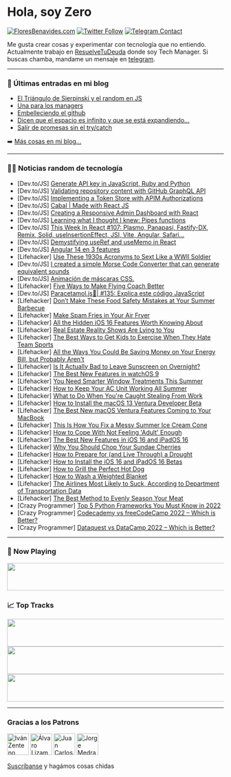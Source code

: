 # Hola, soy Zero

[![FloresBenavides.com](https://img.shields.io/website?down_message=oops&label=MiBlog&style=for-the-badge&up_message=online&url=https%3A%2F%2Ffloresbenavides.com)](https://floresbenavides.com) [![Twitter Follow](https://img.shields.io/twitter/follow/ZeroDragon?color=%231DA1F2&label=Follow&logo=twitter&logoColor=ffffff&style=for-the-badge)](https://twitter.com/zerodragon) [![Telegram Contact](https://img.shields.io/badge/escr%C3%ADbeme-ZeroDragon-%2326A5E4?style=for-the-badge&logo=telegram)](https://t.me/zerodragon)

Me gusta crear cosas y experimentar con tecnología que no entiendo.
Actualmente trabajo en [ResuelveTuDeuda](http://github.com/resuelve) donde soy Tech Manager.
Si buscas chamba, mandame un mensaje en [telegram](https://t.me/zerodragon).

---

### 📕 Últimas entradas en mi blog
<!-- BLOG-POST-LIST:START -->
- [El Triángulo de Sierpinski y el random en JS](https://floresbenavides.com/el-triangulo-de-sierpinski-y-el-random-en-js/)
- [Una para los managers](https://floresbenavides.com/una-para-los-managers/)
- [Embelleciendo el github](https://floresbenavides.com/embelleciendo-el-github/)
- [Dicen que el espacio es infinito y que se está expandiendo…](https://floresbenavides.com/dicen-que-el-espacio-es-infinito-y-que-se-esta-expandiendo/)
- [Salir de promesas sin el try/catch](https://floresbenavides.com/salir-de-promesas-sin-el-try-catch/)
<!-- BLOG-POST-LIST:END -->

➡️ [Más cosas en mi blog...](https://floresbenavides.com)

---

### 👨‍💻 Noticias random de tecnología
<!-- TECH-POSTS:START -->
- [Dev.to/JS] [Generate API key in JavaScript, Ruby and Python](https://dev.to/vishal8236/generate-api-key-in-javascript-ruby-and-python-1id6)
- [Dev.to/JS] [Validating repository content with GitHub GraphQL API](https://dev.to/nsantos16/validating-repository-content-with-github-graphql-api-2i93)
- [Dev.to/JS] [Implementing a Token Store with APIM Authorizations](https://dev.to/azure/implementing-a-token-store-with-apim-authorizations-5dep)
- [Dev.to/JS] [Cabal | Made with React JS](https://dev.to/madewithjavascript/cabal-made-with-react-js-1ng5)
- [Dev.to/JS] [Creating a Responsive Admin Dashboard with React](https://dev.to/asayerio_techblog/creating-a-responsive-admin-dashboard-with-react-424f)
- [Dev.to/JS] [Learning what I thought I knew: Pipes functions](https://dev.to/klish3/learning-what-i-thought-i-knew-pipes-functions-49j2)
- [Dev.to/JS] [This Week In React #107: Plasmo, Panapasi, Fastify-DX, Remix, Solid, useInsertionEffect, JSI, Vite, Angular, Safari...](https://dev.to/sebastienlorber/this-week-in-react-107-plasmo-panapasi-fastify-dx-remix-solid-useinsertioneffect-jsi-vite-angular-safari-36ij)
- [Dev.to/JS] [Demystifying useRef and useMemo in React](https://dev.to/bhavzlearn/demystifying-useref-and-usememo-in-react-4jcl)
- [Dev.to/JS] [Angular 14 en 3 features](https://dev.to/necraidan/angular-14-en-3-features-23pn)
- [Lifehacker] [Use These 1930s Acronyms to Sext Like a WWII Soldier](https://lifehacker.com/use-these-1930s-acronyms-to-sext-like-a-wwii-soldier-1849029538)
- [Dev.to/JS] [I created a simple Morse Code Converter that can generate equivalent sounds](https://dev.to/decodedcipher/i-created-a-simple-morse-code-converter-that-can-generate-equivalent-sounds-4pd9)
- [Dev.to/JS] [Animación de máscaras CSS.](https://dev.to/jairdev/animacion-de-mascaras-css-15p2)
- [Lifehacker] [Five Ways to Make Flying Coach Better](https://lifehacker.com/five-ways-to-make-flying-coach-better-1849030411)
- [Dev.to/JS] [Paracetamol.js💊| #135: Explica este código JavaScript](https://dev.to/duxtech/paracetamoljs-135-explica-este-codigo-javascript-4oi4)
- [Lifehacker] [Don’t Make These Food Safety Mistakes at Your Summer Barbecue](https://lifehacker.com/don-t-make-these-food-safety-mistakes-at-your-summer-ba-1849030244)
- [Lifehacker] [Make Spam Fries in Your Air Fryer](https://lifehacker.com/make-spam-fries-in-your-air-fryer-1849029707)
- [Lifehacker] [All the Hidden iOS 16 Features Worth Knowing About](https://lifehacker.com/all-the-hidden-ios-16-features-worth-knowing-about-1849028747)
- [Lifehacker] [Real Estate Reality Shows Are Lying to You](https://lifehacker.com/real-estate-reality-shows-are-lying-to-you-1849028260)
- [Lifehacker] [The Best Ways to Get Kids to Exercise When They Hate Team Sports](https://lifehacker.com/the-best-ways-to-get-kids-to-exercise-when-they-hate-te-1849029225)
- [Lifehacker] [All the Ways You Could Be Saving Money on Your Energy Bill, but Probably Aren&#39;t](https://lifehacker.com/all-the-ways-you-could-be-saving-money-on-your-energy-b-1849028593)
- [Lifehacker] [Is It Actually Bad to Leave Sunscreen on Overnight?](https://lifehacker.com/is-it-actually-bad-to-leave-sunscreen-on-overnight-1849028522)
- [Lifehacker] [The Best New Features in watchOS 9](https://lifehacker.com/the-best-new-features-in-watchos-9-1849027953)
- [Lifehacker] [You Need Smarter Window Treatments This Summer](https://lifehacker.com/you-need-smarter-window-treatments-this-summer-1849027162)
- [Lifehacker] [How to Keep Your AC Unit Working All Summer](https://lifehacker.com/how-to-keep-your-ac-unit-working-all-summer-1849027071)
- [Lifehacker] [What to Do When You&#39;re Caught Stealing From Work](https://lifehacker.com/what-to-do-when-youre-caught-stealing-from-work-1849022521)
- [Lifehacker] [How to Install the macOS 13 Ventura Developer Beta](https://lifehacker.com/how-to-install-the-macos-13-ventura-developer-beta-1849026306)
- [Lifehacker] [The Best New macOS Ventura Features Coming to Your MacBook](https://lifehacker.com/the-best-new-macos-ventura-features-coming-to-your-macb-1849027260)
- [Lifehacker] [This Is How You Fix a Messy Summer Ice Cream Cone](https://lifehacker.com/this-is-how-you-fix-a-messy-summer-ice-cream-cone-1849025130)
- [Lifehacker] [How to Cope With Not Feeling &#39;Adult&#39; Enough](https://lifehacker.com/how-to-cope-with-not-feeling-adult-enough-1849024003)
- [Lifehacker] [The Best New Features in iOS 16 and iPadOS 16](https://lifehacker.com/the-best-new-features-in-ios-16-and-ipados-16-1849023814)
- [Lifehacker] [Why You Should Chop Your Sundae Cherries](https://lifehacker.com/why-you-should-chop-your-sundae-cherries-1849024945)
- [Lifehacker] [How to Prepare for &lpar;and Live Through&rpar; a Drought](https://lifehacker.com/how-to-prepare-for-and-live-through-a-drought-1849024478)
- [Lifehacker] [How to Install the iOS 16 and iPadOS 16 Betas](https://lifehacker.com/how-to-install-the-ios-16-and-ipados-16-betas-1849023051)
- [Lifehacker] [How to Grill the Perfect Hot Dog](https://lifehacker.com/how-to-grill-the-perfect-hot-dog-1849024040)
- [Lifehacker] [How to Wash a Weighted Blanket](https://lifehacker.com/how-to-wash-a-weighted-blanket-1849022834)
- [Lifehacker] [The Airlines Most Likely to Suck, According to Department of Transportation Data](https://lifehacker.com/the-airlines-most-likely-to-suck-according-to-departme-1849023546)
- [Lifehacker] [The Best Method to Evenly Season Your Meat](https://lifehacker.com/the-best-method-to-evenly-season-your-meat-1849023672)
- [Crazy Programmer] [Top 5 Python Frameworks You Must Know in 2022](https://www.thecrazyprogrammer.com/2022/06/top-5-python-frameworks-you-must-know-in-2022.html)
- [Crazy Programmer] [Codecademy vs freeCodeCamp 2022 – Which is Better?](https://www.thecrazyprogrammer.com/2022/06/codecademy-vs-freecodecamp.html)
- [Crazy Programmer] [Dataquest vs DataCamp 2022 – Which is Better?](https://www.thecrazyprogrammer.com/2022/05/dataquest-vs-datacamp.html)<!-- TECH-POSTS:END -->

---

### 🎵 Now Playing
<a href="https://spotify-now-playing-dun.vercel.app/now-playing?open"><img src="https://spotify-now-playing-dun.vercel.app/now-playing" width="540" height="64"></a>

### 📈 Top Tracks
<a href="https://spotify-now-playing-dun.vercel.app/top-tracks?i=1&open"><img src="https://spotify-now-playing-dun.vercel.app/top-tracks?i=1" width="540" height="64"></a>
<a href="https://spotify-now-playing-dun.vercel.app/top-tracks?i=2&open"><img src="https://spotify-now-playing-dun.vercel.app/top-tracks?i=2" width="540" height="64"></a>
<a href="https://spotify-now-playing-dun.vercel.app/top-tracks?i=3&open"><img src="https://spotify-now-playing-dun.vercel.app/top-tracks?i=3" width="540" height="64"></a>

---

### Gracias a los Patrons
[<img src="https://avatars.githubusercontent.com/u/243380?v=4" alt="Iván Zenteno" width="50px">](https://github.com/k001) [<img src="https://avatars.githubusercontent.com/u/19955639?v=4" alt="Álvaro Lizama" width="50px">](https://github.com/alvarolizama) [<img src="https://avatars.githubusercontent.com/u/2718753?v=4" alt="Juan Carlos Ruiz" width="50px">](https://github.com/JuanCrg90) [<img src="https://avatars.githubusercontent.com/u/37025?v=4" alt="Jorge Medrano" width="50px">](https://github.com/h1pp1e) 

[Suscríbanse](https://www.patreon.com/zerodragon) y hagámos cosas chidas
